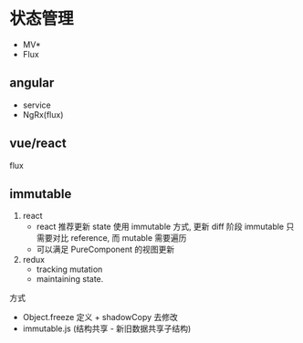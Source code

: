 # 状态管理

- MV\*
- Flux

## angular

- service
- NgRx(flux)

## vue/react

flux

## immutable

1. react
   - react 推荐更新 state 使用 immutable 方式, 更新 diff 阶段 immutable 只需要对比 reference, 而 mutable 需要遍历
   - 可以满足 PureComponent 的视图更新
2. redux
   - tracking mutation
   - maintaining state.

方式

- Object.freeze 定义 + shadowCopy 去修改
- immutable.js (结构共享 - 新旧数据共享子结构)
